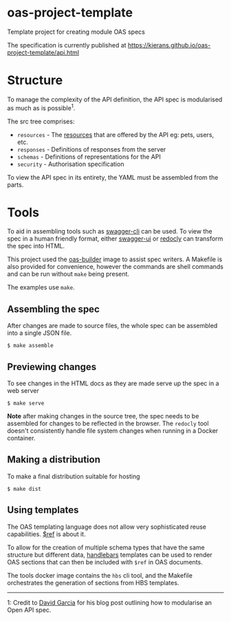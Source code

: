 # oas-project-template
Template project for creating module OAS specs

The specification is currently published at https://kierans.github.io/oas-project-template/api.html

# Structure

To manage the complexity of the API definition, the API spec is modularised as much as is
possible<sup>1</sup>.

The src tree comprises:
- `resources` - The [resources][1] that are offered by the API eg: pets, users, etc.
- `responses` - Definitions of responses from the server
- `schemas` - Definitions of representations for the API
- `security` - Authorisation specification

To view the API spec in its entirety, the YAML must be assembled from the parts.

# Tools

To aid in assembling tools such as [swagger-cli][2] can be used. To view the spec in a human
friendly format, either [swagger-ui][3] or [redocly][4] can transform the spec into HTML.

This project used the [oas-builder][5] image to assist spec writers. A Makefile is also 
provided for convenience, however the commands are shell commands and can be run without 
`make` being present.

The examples use `make`.

## Assembling the spec

After changes are made to source files, the whole spec can be assembled into a single JSON
file.

```shell
$ make assemble
```

## Previewing changes

To see changes in the HTML docs as they are made serve up the spec in a web server

```shell
$ make serve
```

**Note** after making changes in the source tree, the spec needs to be assembled for changes
to be reflected in the browser. The `redocly` tool doesn't consistently handle file system
changes when running in a Docker container.

## Making a distribution

To make a final distribution suitable for hosting

```shell
$ make dist
```

## Using templates

The OAS templating language does not allow very sophisticated reuse capabilities. [$ref][8] is
about it.

To allow for the creation of multiple schema types that have the same structure but different
data, [handlebars][9] templates can be used to render OAS sections that can then be included
with `$ref` in OAS documents.

The tools docker image contains the `hbs` cli tool, and the Makefile orchestrates the generation
of sections from HBS templates.
<hr>

1: Credit to [David Garcia][6] for his blog post outlining how to modularise an Open API spec.

[1]: https://www.ics.uci.edu/~fielding/pubs/dissertation/rest_arch_style.htm#sec_5_2_1_1
[2]: https://apitools.dev/swagger-cli/
[3]: https://github.com/swagger-api/swagger-ui/
[4]: https://redocly.com/
[5]: https://hub.docker.com/repository/docker/kierans777/oas-builder
[6]: https://davidgarcia.dev/posts/how-to-split-open-api-spec-into-multiple-files/
[8]: https://swagger.io/docs/specification/using-ref/
[9]: https://handlebarsjs.com/
